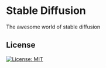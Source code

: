 # Stable Diffusion

The awesome world of stable diffusion

## License

[![License: MIT](https://img.shields.io/badge/License-MIT-blue.svg)](https://opensource.org/licenses/MIT) 


